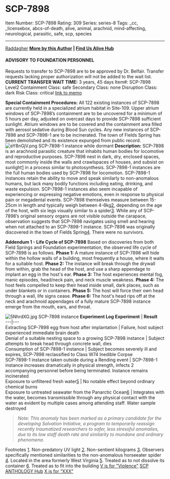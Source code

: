# SCP-7898
Item Number: SCP-7898
Rating: 309
Series: series-8
Tags: _cc, _licensebox, abcs-of-death, alive, animal, arachnid, mind-affecting, neurological, parasitic, safe, scp, species

---

[Raddagher](javascript:;)
**[More by this Author](http://www.scp-wiki.net/the-radd-zone) | [Find Us Alive Hub](http://www.scpwiki.com/findusalivehub)**
#### ADVISORY TO FOUNDATION PERSONNEL
Requests to transfer to SCP-7898 are to be approved by Dr. Belfair. Transfer requests lacking proper authorization will not be added to the wait list.
**CURRENT TRANSFER WAIT TIME:** 3 years, 45 days
Item#: SCP-7898
Level2
Containment Class:
safe
Secondary Class:
none
Disruption Class:
dark
Risk Class:
critical
[link to memo](/classification-committee-memo)  

**Special Containment Procedures:** All 122 existing instances of SCP-7898 are currently held in a specialized atrium habitat in Site-109. Upper atrium windows of SCP-7898’s containment are to be uncovered for a minimum of 5 hours per day, adjusted on overcast days to provide SCP-7898 sufficient sunlight. Atrium windows are to be covered and the containment area filled with aerosol sedative during Blood Sun cycles. Any new instances of SCP-7898 and SCP-7898-1 are to be incinerated. The town of Fields Spring has been demolished and its existence expunged from public record.
![eY8nGjV.png](https://i.imgur.com/eY8nGjV.png)
SCP-7898-1 instance while dormant
**Description:** SCP-7898 is an arachnoid parasitic creature that inhabits human bodies for locomotive and reproductive purposes. SCP-7898 nest in dark, dry, enclosed spaces, most commonly inside the walls and crawlspaces of houses, and subsist on sunlight[1](javascript:;) in a process similar to photosynthesis.
SCP-7898-1 instances are the full human bodies used by SCP-7898 for locomotion. SCP-7898-1 instances retain the ability to move and speak similarly to non-anomalous humans, but lack many bodily functions including eating, drinking, and waste expulsion. SCP-7898-1 instances also seem incapable of experiencing or expressing negative emotions, even in response to physical pain or megadental events.
SCP-7898 themselves measure between 15-25cm in length and typically weigh between 4-6kg[2](javascript:;), depending on the age of the host, with six legs visually similar to a spider[3](javascript:;). While any of SCP-7898’s original sensory organs are not visible outside the carapace, observation suggests that SCP-7898 navigates using smell and hearing when not attached to an SCP-7898-1 instance.
SCP-7898 was originally discovered in the town of Fields Spring[4](javascript:;). There were no survivors.  
  
  
**Addendum 1 - Life Cycle of SCP-7898**
Based on discoveries from both Field Springs and Foundation experimentation, the observed life cycle of SCP-7898 is as follows.
**Phase 1:** A mature instance of SCP-7898 will hide within the hollow walls of a building, most frequently a house, where it waits for a suitable host.
**Phase 2:** The instance will break through the drywall from within, grab the head of the host, and use a sharp appendage to implant an egg in the host's ear.
**Phase 3:** The host experiences mental fog, manic episodes, head/neck pain, and neck muscle weakness.
**Phase 4:** The host feels compelled to keep their head inside small, dark places, such as under blankets or in containers.
**Phase 5:** The host will force their own head through a wall, life signs cease.
**Phase 6:** The host's head rips off at the neck and arachnoid appendages of a fully mature SCP-7898 instance emerge from the mouth, ears, and throat.  
  

![5NhrdXG.jpg](https://i.imgur.com/5NhrdXG.jpg)
SCP-7898 instance
**Experiment Log**
**Experiment** | **Result**  
---|---  
Extracting SCP-7898 egg from host after implantation | Failure, host subject experienced immediate brain death  
Denial of a suitable nesting space to a growing SCP-7898 instance | Subject attempts to break head through concrete wall, dies  
Consumption of SCP-7898-1 instance | Subject becomes severely ill and expires, SCP-7898 reclassified to Class W74 Inedible Corpse  
SCP-7898-1 instance taken outside during a Rending event | SCP-7898-1 instance increases dramatically in physical strength, infects 2 accompanying personnel before being terminated. Instance remains incinerated  
Exposure to unfiltered fresh water[5](javascript:;) | No notable effect beyond ordinary chemical burns  
Exposure to untreated seawater from the Panarctic Ocean[6](javascript:;) | Integrates with the water, becomes transmissible through any physical contact with the water as evident by multiple cases among attending staff. Water sample destroyed  
  
  

> _Note: This anomaly has been marked as a primary candidate for the developing Salvation Initiative, a program to temporarily reassign recently traumatized researchers to safer, less stressful anomalies, due to its low staff death rate and similarity to mundane and ordinary phenomena._
  
  
  
  
  

Footnotes
[1](javascript:;). Non-predatory UV light
[2](javascript:;). Non-sentient kilograms
[3](javascript:;). Observers specifically mentioned similarities to the non-anomalous horseeater spider
[4](javascript:;). Located in the area formerly West Virginia
[5](javascript:;). Treated as to not dissolve its container
[6](javascript:;). Treated as to fit into the building
[V is for "Violence"](/scp-7841)
[SCP ANTHOLOGY Hub](/scp-anthology-hub)
[X is for “XXX”](/scp-7930)